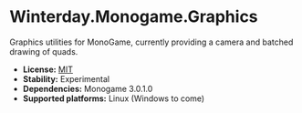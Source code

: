 Winterday.Monogame.Graphics
===========================

Graphics utilities for MonoGame, currently providing a camera and batched drawing of quads.

* **License:** [MIT](COPYING)
* **Stability:** Experimental
* **Dependencies:** Monogame 3.0.1.0
* **Supported platforms:** Linux (Windows to come)
